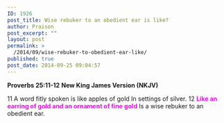 ```yaml
---
ID: 1926
post_title: Wise rebuker to an obedient ear is like?
author: Praison
post_excerpt: ""
layout: post
permalink: >
  /2014/09/wise-rebuker-to-obedient-ear-like/
published: true
post_date: 2014-09-25 09:04:57
---
```

<strong>Proverbs 25:11-12</strong>
<strong> New King James Version (NKJV)</strong>

11 A word fitly spoken is like apples of gold
In settings of silver.
12 <span style="color: #ff00ff;"><strong>Like an earring of gold and an ornament of fine gold</strong></span>
Is a wise rebuker to an obedient ear.